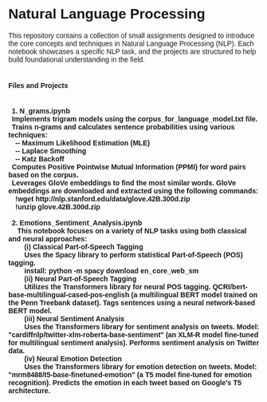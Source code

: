 <!DOCTYPE html>

<html>
<head>
<style>
body {
  font-family: Arial, sans-serif;
}
</style>
</head>
<body>
      <h1> Natural Language Processing </h1>
      <div>
            This repository contains a collection of small assignments designed to introduce the core concepts and techniques in Natural Language Processing (NLP). Each notebook showcases a specific NLP task, and the projects are structured to help build foundational understanding in the field.
      </div>
<br>  <h4> Files and Projects <h4/>
      <div>
      <br> &ensp;1. N_grams.ipynb
      <br> &ensp;Implements trigram models using the corpus_for_language_model.txt file.
      <br> &ensp;Trains n-grams and calculates sentence probabilities using various techniques:
      <br> &ensp;&ensp;-- Maximum Likelihood Estimation (MLE)
      <br> &ensp;&ensp;-- Laplace Smoothing
      <br> &ensp;&ensp;-- Katz Backoff
      <br>&ensp;Computes Positive Pointwise Mutual Information (PPMI) for word pairs based on the corpus.
      <br>&ensp;Leverages GloVe embeddings to find the most similar words. GloVe embeddings are downloaded and extracted using the following commands:
        <br>&ensp;&ensp;!wget http://nlp.stanford.edu/data/glove.42B.300d.zip
        <br>&ensp;&ensp;!unzip glove.42B.300d.zip<br>
        </div>
        <div>
      <br> &ensp;2. Emotions_Sentiment_Analysis.ipynb 
      <br>&ensp;&ensp; This notebook focuses on a variety of NLP tasks using both classical and neural approaches:
      <br> &ensp;&ensp;&ensp;&ensp; (i) Classical Part-of-Speech Tagging
      <br> &ensp;&ensp;&ensp;&ensp; Uses the Spacy library to perform statistical Part-of-Speech (POS) tagging.
      <br> &ensp;&ensp;&ensp;&ensp; install: python -m spacy download en_core_web_sm
      <br> &ensp;&ensp;&ensp;&ensp; (ii) Neural Part-of-Speech Tagging
                                          <a>
                                                <br> &ensp;&ensp;&ensp;&ensp; Utilizes the Transformers library for neural POS tagging.                                                           QCRI/bert-base-multilingual-cased-pos-english (a multilingual BERT model trained on 
                                                     the Penn Treebank dataset). Tags sentences using a neural network-based BERT model.
                                          </a>
      <br> &ensp;&ensp;&ensp;&ensp;  (iii) Neural Sentiment Analysis
      <br> &ensp;&ensp;&ensp;&ensp;   Uses the Transformers library for sentiment analysis on tweets. Model: "cardiffnlp/twitter-xlm-roberta-base-sentiment" (an XLM-R model fine-tuned for multilingual sentiment analysis). Performs sentiment analysis on Twitter data.
      <br> &ensp;&ensp;&ensp;&ensp;  (iv) Neural Emotion Detection
      <br> &ensp;&ensp;&ensp;&ensp;   Uses the Transformers library for emotion detection on tweets. Model: "mrm8488/t5-base-finetuned-emotion" (a T5 model fine-tuned for emotion recognition). Predicts the emotion in each tweet based on Google's T5 architecture.
      </div>
</body>
